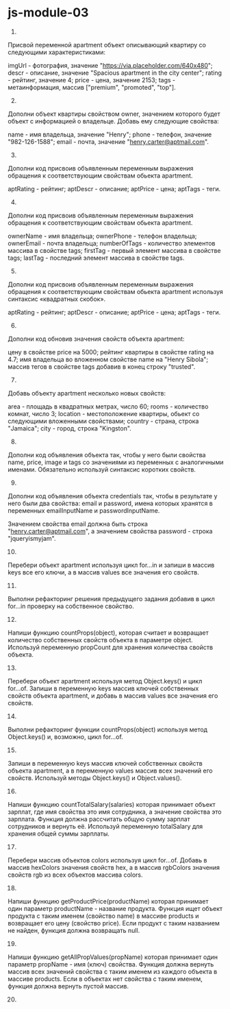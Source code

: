 # js-module-03

01.
Присвой переменной apartment объект описывающий квартиру со следующими характеристиками:

imgUrl - фотография, значение "https://via.placeholder.com/640x480";
descr - описание, значение "Spacious apartment in the city center";
rating - рейтинг, значение 4;
price - цена, значение 2153;
tags - метаинформация, массив ["premium", "promoted", "top"].

02.
Дополни объект квартиры свойством owner, значением которого будет объект с информацией о владельце. Добавь ему следующие свойства:

name - имя владельца, значение "Henry";
phone - телефон, значение "982-126-1588";
email - почта, значение "henry.carter@aptmail.com".

03.
Дополни код присвоив объявленным переменным выражения обращения к соответствующим свойствам обьекта apartment.

aptRating - рейтинг;
aptDescr - описание;
aptPrice - цена;
aptTags - теги.

04.
Дополни код присвоив объявленным переменным выражения обращения к соответствующим свойствам обьекта apartment.

ownerName - имя владельца;
ownerPhone - телефон владельца;
ownerEmail - почта владельца;
numberOfTags - количество элементов массива в свойстве tags;
firstTag - первый элемент массива в свойстве tags;
lastTag - последний элемент массива в свойстве tags.

05.
Дополни код присвоив объявленным переменным выражения обращения к соответствующим свойствам обьекта apartment используя синтаксис «квадратных скобок».

aptRating - рейтинг;
aptDescr - описание;
aptPrice - цена;
aptTags - теги.

06.
Дополни код обновив значения свойств объекта apartment:

цену в свойстве price на 5000;
рейтинг квартиры в свойстве rating на 4.7;
имя владельца во вложенном свойстве name на "Henry Sibola";
массив тегов в свойстве tags добавив в конец строку "trusted".

07.
Добавь объекту apartment несколько новых свойств:

area - площадь в квадратных метрах, число 60;
rooms - количество комнат, число 3;
location - местоположение квартиры, обьект со следующими вложенными свойствами;
country - страна, строка "Jamaica";
city - город, строка "Kingston".

08.
Дополни код объявления объекта так, чтобы у него были свойства name, price, image и tags со значениями из переменных с аналогичными именами. Обязательно используй синтаксис коротких свойств.

09.
Дополни код объявления объекта credentials так, чтобы в результате у него были два свойства: email и password, имена которых хранятся в переменных emailInputName и passwordInputName.

Значением свойства email должна быть строка "henry.carter@aptmail.com", а значением свойства password - строка "jqueryismyjam".

10.
Перебери объект apartment используя цикл for...in и запиши в массив keys все его ключи, а в массив values все значения его свойств.

11.
Выполни рефакторинг решения предыдущего задания добавив в цикл for...in проверку на собственное свойство.

12.
Напиши функцию countProps(object), которая считает и возвращает количество собственных свойств объекта в параметре object. Используй переменную propCount для хранения количества свойств объекта.

13.
Перебери объект apartment используя метод Object.keys() и цикл for...of. Запиши в переменную keys массив ключей собственных свойств объекта apartment, и добавь в массив values все значения его свойств.

14.
Выполни рефакторинг функции countProps(object) используя метод Object.keys() и, возможно, цикл for...of.

15.
Запиши в переменную keys массив ключей собственных свойств объекта apartment, а в переменную values массив всех значений его свойств. Используй методы Object.keys() и Object.values().

16.
Напиши функцию countTotalSalary(salaries) которая принимает объект зарплат, где имя свойства это имя сотрудника, а значение свойства это зарплата. Функция должна рассчитать общую сумму зарплат сотрудников и вернуть её. Используй переменную totalSalary для хранения общей суммы зарплаты.

17.
Перебери массив объектов colors используя цикл for...of. Добавь в массив hexColors значения свойств hex, а в массив rgbColors значения свойств rgb из всех объектов массива colors.

18.
Напиши функцию getProductPrice(productName) которая принимает один параметр productName - название продукта. Функция ищет объект продукта с таким именем (свойство name) в массиве products и возвращает его цену (свойство price). Если продукт с таким названием не найден, функция должна возвращать null.

19.
Напиши функцию getAllPropValues(propName) которая принимает один параметр propName - имя (ключ) свойства. Функция должна вернуть массив всех значений свойства с таким именем из каждого объекта в массиве products. Если в объектах нет свойства с таким именем, функция должна вернуть пустой массив.

20.

